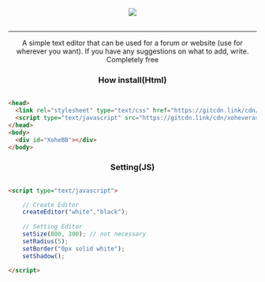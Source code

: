 <div align="center"> <img src="https://github.com/xoheveras/XoheBB/blob/main/vendor/image/Group%207.png"></div>
<br>
<hr>
<div align="center"> A simple text editor that can be used for a forum or website (use for wherever you want). If you have any suggestions on what to add, write. Completely free </div>

<div align="center"> <h3> How install(Html) </h3> </div>

```html

<head>
  <link rel="stylesheet" type="text/css" href="https://gitcdn.link/cdn/xoheveras/XoheBB/main/vendor/css/XoheBBEditor.css">
  <script type="text/javascript" src="https://gitcdn.link/cdn/xoheveras/XoheBB/main/vendor/js/createEditor.js"></script>
</head>
<body>
  <div id="XoheBB"></div>
</body>

```

<div align="center"> <h3> Setting(JS) </h3> </div>

```html

<script type="text/javascript">

	// Create Editor
	createEditor("white","black");
  
	// Setting Editor
	setSize(800, 300); // not necessary
	setRadius(5);
	setBorder("0px solid white");
	setShadow();
  
</script>

```
